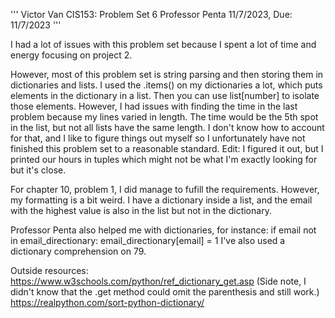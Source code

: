'''
Victor Van
CIS153: Problem Set 6
Professor Penta
11/7/2023, Due: 11/7/2023
'''

I had a lot of issues with this problem set because I spent a lot of time and energy focusing on project 2.

However, most of this problem set is string parsing and then storing them in dictionaries and lists.
I used the .items() on my dictionaries a lot, which puts elements in the dictionary in a list. 
Then you can use list[number] to isolate those elements.
However, I had issues with finding the time in the last problem because my lines varied in length.
The time would be the 5th spot in the list, but not all lists have the same length. 
I don't know how to account for that, and I like to figure things out myself so I unfortunately have not finished this problem set
to a reasonable standard. 
Edit: I figured it out, but I printed our hours in tuples which might not be what I'm exactly looking for but it's close.

For chapter 10, problem 1, I did manage to fufill the requirements.
However, my formatting is a bit weird.
I have a dictionary inside a list, and the email with the highest value is also in the list but not in the dictionary.

Professor Penta also helped me with dictionaries, for instance:
if email not in email_directionary:
    email_directionary[email] = 1
I've also used a dictionary comprehension on 79.

Outside resources:
https://www.w3schools.com/python/ref_dictionary_get.asp
(Side note, I didn't know that the .get method could omit the parenthesis and still work.)
https://realpython.com/sort-python-dictionary/